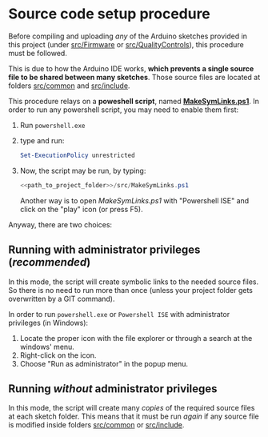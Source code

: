 # Source code setup procedure

Before compiling and uploading *any* of the Arduino sketches provided in this project (under [src/Firmware](../../src/Firmware/) or [src/QualityControls](../../src/QualityControls/)), this procedure must be followed.

This is due to how the Arduino IDE works, **which prevents a single source file to be shared between many sketches**. Those source files are located at folders [src/common](../../src/common/) and [src/include](../../src/include/).

This procedure relays on a **poweshell script**, named [**MakeSymLinks.ps1**](../../src/MakeSymLinks.ps1). In order to run any powershell script, you may need to enable them first:

1. Run `powershell.exe`

2. type and run:

   ```powershell
   Set-ExecutionPolicy unrestricted
   ```

3. Now, the script may be run, by typing:

   ```powershell
   <<path_to_project_folder>>/src/MakeSymLinks.ps1
   ```

   Another way is to open *MakeSymLinks.ps1* with "Powershell ISE" and click on the "play" icon (or press F5).

Anyway, there are two choices:

## Running with administrator privileges (*recommended*)

In this mode, the script will create symbolic links to the needed source files. So there is no need to run more than once (unless your project folder gets overwritten by a GIT command).

In order to run `powershell.exe` or `Powershell ISE` with administrator privileges (in Windows):

1. Locate the proper icon with the file explorer or through a search at the windows' menu.
2. Right-click on the icon.
3. Choose "Run as administrator" in the popup menu.

## Running *without* administrator privileges

In this mode, the script will create many *copies* of the required source files at each sketch folder. This means that it must be run *again* if any source file is modified inside folders [src/common](../../src/common/) or [src/include](../../src/include/).
